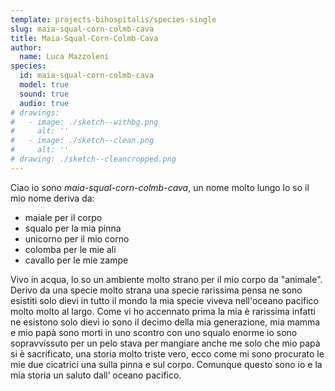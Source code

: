 ```yaml
---
template: projects-bihospitalis/species-single
slug: maia-squal-corn-colmb-cava
title: Maia-Squal-Corn-Colmb-Cava
author: 
  name: Luca Mazzoleni
species:
  id: maia-squal-corn-colmb-cava
  model: true
  sound: true
  audio: true
# drawings:
#   - image: ./sketch--withbg.png
#     alt: ''
#   - image: ./sketch--clean.png
#     alt: ''
# drawing: ./sketch--cleancropped.png
---
```


Ciao io sono *maia-squal-corn-colmb-cava*, un nome molto lungo lo so il mio nome deriva da:

- maiale per il corpo
- squalo per la mia pinna
- unicorno per il mio corno
- colomba per le mie ali
- cavallo per le mie zampe

Vivo in acqua, lo so un ambiente molto strano per il mio corpo da "animale". Derivo da una specie molto strana una specie rarissima pensa ne sono esistiti solo dievi in tutto il mondo la mia specie viveva nell'oceano pacifico molto molto al largo. Come vi ho accennato prima la mia è rarissima infatti ne esistono solo dievi io sono il decimo della mia generazione, mia mamma e mio papà sono morti in uno scontro con uno squalo enorme io sono sopravvissuto per un pelo stava per mangiare anche me solo che mio papà si è sacrificato, una storia molto triste vero, ecco come mi sono procurato le mie due cicatrici una sulla pinna e sul corpo. Comunque questo sono io e la mia storia un saluto dall’ oceano pacifico.
